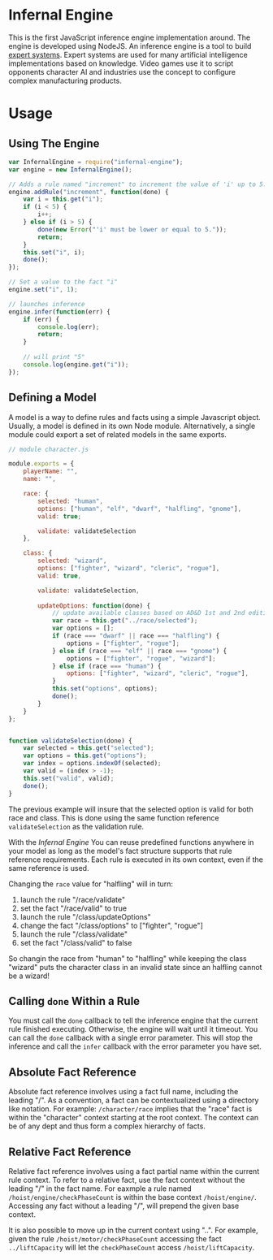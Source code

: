 Infernal Engine
===============

This is the first JavaScript inference engine implementation around. The 
engine is developed using NodeJS. An inference engine is a tool to build 
[expert systems](http://en.wikipedia.org/wiki/Expert_system). Expert systems 
are used for many artificial intelligence implementations based on knowledge.
Video games use it to script opponents character AI and industries 
use the concept to configure complex manufacturing products.


Usage
=====

## Using The Engine

```javascript
var InfernalEngine = require("infernal-engine");
var engine = new InfernalEngine();

// Adds a rule named "increment" to increment the value of 'i' up to 5.
engine.addRule("increment", function(done) {
    var i = this.get("i");
    if (i < 5) {
        i++;
    } else if (i > 5) {
        done(new Error("'i' must be lower or equal to 5."));
        return;
    }
    this.set("i", i);
    done();
});

// Set a value to the fact "i"
engine.set("i", 1);

// launches inference
engine.infer(function(err) {
    if (err) {
        console.log(err);
        return;
    }
    
    // will print "5"
    console.log(engine.get("i"));
});
```


## Defining a Model

A model is a way to define rules and facts using a simple Javascript object.
Usually, a model is defined in its own Node module. Alternatively, a single
module could export a set of related models in the same exports.

```javascript
// module character.js

module.exports = {
    playerName: "",
    name: "",

    race: {
        selected: "human",
        options: ["human", "elf", "dwarf", "halfling", "gnome"],
        valid: true;

        validate: validateSelection
    },

    class: {
        selected: "wizard",
        options: ["fighter", "wizard", "cleric", "rogue"],
        valid: true,

        validate: validateSelection,
        
        updateOptions: function(done) {
            // update available classes based on AD&D 1st and 2nd edition
            var race = this.get("../race/selected");
            var options = [];
            if (race === "dwarf" || race === "halfling") {
                options = ["fighter", "rogue"];
            } else if (race === "elf" || race === "gnome") {
                options = ["fighter", "rogue", "wizard"];
            } else if (race === "human") {
                options: ["fighter", "wizard", "cleric", "rogue"],
            }
            this.set("options", options);
            done();
        }
    }
};


function validateSelection(done) {
    var selected = this.get("selected");
    var options = this.get("options");
    var index = options.indexOf(selected);
    var valid = (index > -1);
    this.set("valid", valid);
    done();
}
```

The previous example will insure that the selected option is valid for both
race and class. This is done using the same function reference 
`validateSelection` as the validation rule.

With the *Infernal Engine* You can reuse predefined functions
anywhere in your model as long as the model's fact structure supports that rule
reference requirements. Each rule is executed in its own context, even if the
same reference is used.

Changing the `race` value for "halfling" will in turn:

 1. launch the rule "/race/validate"
 2. set the fact "/race/valid" to true
 3. launch the rule "/class/updateOptions"
 4. change the fact "/class/options" to ["fighter", "rogue"]
 5. launch the rule "/class/validate"
 6. set the fact "/class/valid" to false

So changin the race from "human" to "halfling" while keeping the class 
"wizard" puts the character class in an invalid state since an halfling cannot
be a wizard!


## Calling `done` Within a Rule

You must call the `done` callback to tell the inference engine that the current
rule finished executing. Otherwise, the engine will wait until it timeout. You
can call the `done` callback with a single error parameter. This will stop the
inference and call the `infer` callback with the error parameter you have set.

## Absolute Fact Reference

Absolute fact reference involves using a fact full name, including the 
leading "/". As a convention, a fact can be contextualized using a directory
like notation. For example: `/character/race` implies that the "race" fact is
within the "character" context starting at the root context. The context can 
be of any dept and thus form a complex hierarchy of facts.

## Relative Fact Reference 

Relative fact reference involves using a fact partial name within the current 
rule context. To refer to a relative fact, use the fact context without the 
leading "/" in the fact name. For eaxmple a rule named 
`/hoist/engine/checkPhaseCount` is within the base context 
`/hoist/engine/`. Accessing any fact without a leading "/", will 
prepend the given base context. 

It is also possible to move up in the current context using "..". For example,
given the rule `/hoist/motor/checkPhaseCount` accessing the fact 
`../liftCapacity` will let the `checkPhaseCount` access `/hoist/liftCapacity`. 

